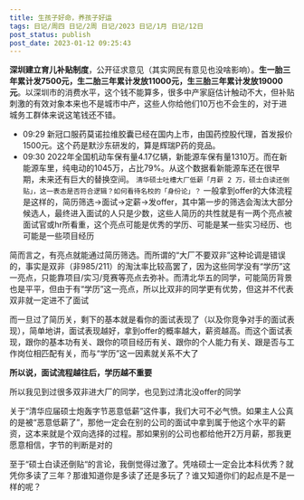 ```yaml
---
title: 生孩子好命，养孩子好运
tags: 日记/周四 日记/2周 日记/2023 日记/1月 日记/12日
post_status: publish
post_date: 2023-01-12 09:25:43 
---
```

 **深圳建立育儿补贴制度**，公开征求意见（其实网民有意见也没啥影响）。**生一胎三年累计发7500元，生二胎三年累计发放11000元，生三胎三年累计发放19000元**。以深圳市的消费水平，这个钱不能算多，很多中产家庭估计触动不大，但补贴刺激的有效对象本来也不是城市中产，这些人你给他们10万也不会生的，对于进城务工群体来说这笔钱还不错。
- 09:29 新冠口服药莫诺拉维胶囊已经在国内上市，由国药控股代理，首发报价1500元。这个药是默沙东研发的，算是辉瑞P药的竞品。
- 09:30 2022年全国机动车保有量4.17亿辆，新能源车保有量1310万。而在新能源车里，纯电动的1045万，占比79%。从这个数据看新能源车还在很早期，未来还有巨大的替换空间。
`清华硕士吐槽大厂低薪「月薪 2 万，硕士白读还倒贴」，这一表态是否符合逻辑？如何看待名校的「身份论」？`
一般拿到offer的大体流程是这样的，简历筛选->面试->定薪->发offer，其中第一步的筛选会淘汰大部分候选人，最终进入面试的人只是少数，这些人简历的共性就是有一两个亮点被面试官或hr所看重，这个亮点可能是优秀的学历、可能是某一些实习经历、也可能是一些项目经历

简而言之，有亮点就能通过简历筛选。而所谓的“大厂不要双非”这种论调是错误的，事实是双非（非985/211）的淘汰率比较高罢了，因为这些同学没有“学历”这一亮点，只能靠项目/实习/竞赛等亮点去弥补。而清北华五的同学，可能简历背景也是平平，但由于有“学历”这一亮点，所以比双非的同学更有优势，但这并不代表双非就一定进不了面试

而一旦过了简历关，剩下的基本就是看你的面试表现了（以及你竞争对手的面试表现），简单地讲，面试表现越好，拿到offer的概率越大，薪资越高。而这个面试表现，跟你的基本功有关、跟你的项目经历有关、跟你的个人能力有关、跟是否与工作岗位相匹配有关，而与“学历”这一因素就关系不大了

**所以说，面试流程越往后，学历越不重要**

所以我见到过很多双非进大厂的同学，也见到过清北没offer的同学

关于“清华应届硕士炮轰字节恶意低薪”这件事，我们大可不必气愤。如果主人公真的是被“恶意低薪了”，那他一定会在别的公司的面试中拿到属于他这个水平的薪资，这本来就是个双向选择的过程。那如果别的公司也都给他开2万月薪，那我更愿意相信，字节的判断是对的

至于“硕士白读还倒贴“的言论，我倒觉得过激了。凭啥硕士一定会比本科优秀？就凭你多读了三年？那谁知道你是多读了还是多玩了？谁又知道你们的起点是不是一样的呢？

